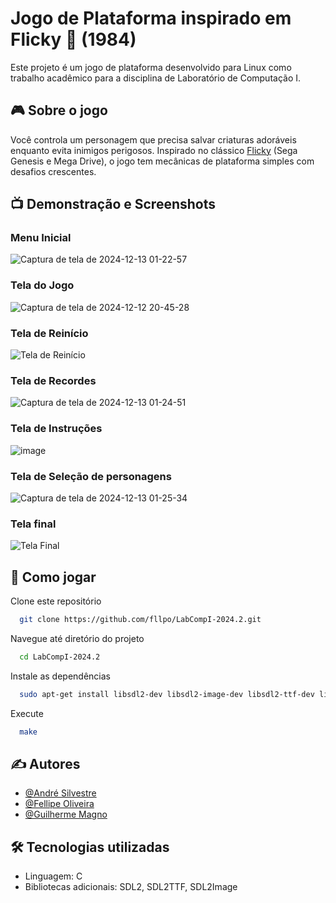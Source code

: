 # Jogo de Plataforma inspirado em Flicky 🐥 (1984)

Este projeto é um jogo de plataforma desenvolvido para Linux como trabalho acadêmico para a disciplina de Laboratório de Computação I.

## 🎮 Sobre o jogo

Você controla um personagem que precisa salvar criaturas adoráveis enquanto evita inimigos perigosos. Inspirado no clássico [Flicky](https://www.youtube.com/watch?v=imHqXZNUOZs) (Sega Genesis e Mega Drive), o jogo tem mecânicas de plataforma simples com desafios crescentes.

## 📺 Demonstração e Screenshots

### Menu Inicial

![Captura de tela de 2024-12-13 01-22-57](https://github.com/user-attachments/assets/22127507-9f50-49a4-8080-14769658171c)

### Tela do Jogo

![Captura de tela de 2024-12-12 20-45-28](https://github.com/user-attachments/assets/b9eb995b-f5ba-486d-a65b-c1495dfb9738)

### Tela de Reinício

![Tela de Reinício](https://github.com/user-attachments/assets/588feec0-201a-4755-97f6-77e8091ed5cf)

### Tela de Recordes

![Captura de tela de 2024-12-13 01-24-51](https://github.com/user-attachments/assets/57f3d985-2469-4128-965f-c01003687da3)

### Tela de Instruções

![image](https://github.com/user-attachments/assets/2559b2ce-ef89-4719-a40c-861c8a5782c4)


### Tela de Seleção de personagens

![Captura de tela de 2024-12-13 01-25-34](https://github.com/user-attachments/assets/cdbcd733-0ef0-4811-8f97-65a08255ffb1)

### Tela final
![Tela Final](https://github.com/user-attachments/assets/89cea80b-98f6-46c4-bb7e-93a40f512c66)

## 🚀 Como jogar

Clone este repositório

```bash
  git clone https://github.com/fllpo/LabCompI-2024.2.git
```

Navegue até diretório do projeto

```bash
  cd LabCompI-2024.2
```

Instale as dependências

```bash
  sudo apt-get install libsdl2-dev libsdl2-image-dev libsdl2-ttf-dev libsdl2-mixer-dev
```

Execute

```bash
  make
```

## ✍️ Autores

- [@André Silvestre](https://github.com/andresilvestrejr)
- [@Fellipe Oliveira](https://www.github.com/fllpo)
- [@Guilherme Magno](https://github.com/Guiguineitor)

## 🛠️ Tecnologias utilizadas

- Linguagem: C
- Bibliotecas adicionais: SDL2, SDL2TTF, SDL2Image

